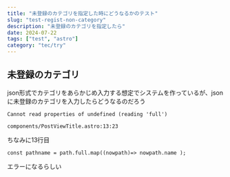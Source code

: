 ```yaml
---
title: "未登録のカテゴリを指定した時にどうなるかのテスト"
slug: "test-regist-non-category"
description: "未登録のカテゴリを指定したら"
date: 2024-07-22
tags: ["test", "astro"]
category: "tec/try"
---
```

## 未登録のカテゴリ

json形式でカテゴリをあらかじめ入力する想定でシステムを作っているが、jsonに未登録のカテゴリを入力したらどうなるのだろう

```
Cannot read properties of undefined (reading 'full')

components/PostViewTitle.astro:13:23
```

ちなみに13行目

```
const pathname = path.full.map((nowpath)=> nowpath.name );
```
エラーになるらしい
